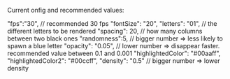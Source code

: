 Current onfig and recommended values:

"fps":"30", 											// recommended 30 fps
"fontSize": "20",
"letters": "01",  								// the different letters to be rendered
"spacing": 20,  									// how many columns between two black ones
"randomness":5,  									// bigger number => less likely to spawn a blue letter
"opacity": "0.05",  							// lower number => disappear faster. recommended value between 0.1 and 0.001
"highlightedColor": "#00aaff",
"highlightedColor2": "#00ccff",
"density": "0.5"  								// bigger number => lower density
